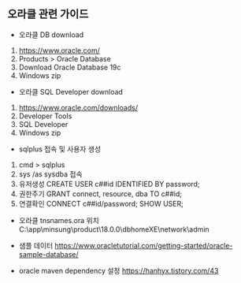 ## 오라클 관련 가이드

- 오라클 DB download

1. https://www.oracle.com/
2. Products > Oracle Database
3. Download Oracle Database 19c
4. Windows zip

- 오라클 SQL Developer download

1. https://www.oracle.com/downloads/
2. Developer Tools
3. SQL Developer
4. Windows zip

- sqlplus 접속 및 사용자 생성

1. cmd > sqlplus
2. sys /as sysdba 접속
3. 유저생성
   CREATE USER c##id IDENTIFIED BY password;
4. 권한주기
   GRANT connect, resource, dba TO c##id;
5. 연결확인
   CONNECT c##id/password;
   SHOW USER;

- 오라클 tnsnames.ora 위치
  C:\app\minsung\product\18.0.0\dbhomeXE\network\admin

- 샘플 데이터
  https://www.oracletutorial.com/getting-started/oracle-sample-database/

- oracle maven dependency 설정
  https://hanhyx.tistory.com/43
